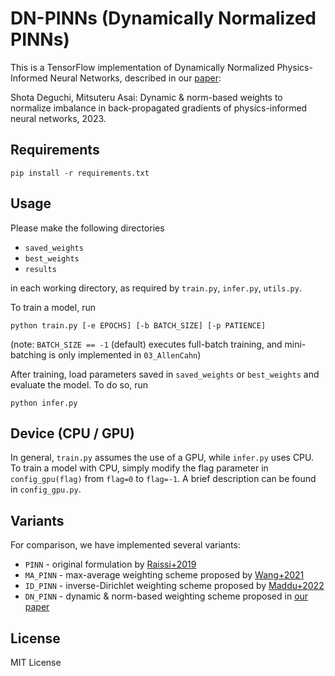 # DN-PINNs (Dynamically Normalized PINNs)

<!-- 
This is a TensorFlow implementation of Dynamically Normalized Physics-Informed Neural Networks, described in our paper: 

Shota Deguchi, Mitsuteru Asai: [Dynamic & norm-based weights to normalize imbalance in back-propagated gradients of physics-informed neural networks](link), ..., 2023. 
-->

This is a TensorFlow implementation of Dynamically Normalized Physics-Informed Neural Networks, described in our [paper](): 

Shota Deguchi, Mitsuteru Asai: Dynamic & norm-based weights to normalize imbalance in back-propagated gradients of physics-informed neural networks, 2023. 


## Requirements
```
pip install -r requirements.txt
```

<!-- 
numpy==1.19.5
pyyaml==6.0
scipy==1.5.4
tensorflow==2.5.0
-->

## Usage
Please make the following directories

* `saved_weights`
* `best_weights`
* `results`

in each working directory, as required by `train.py`, `infer.py`, `utils.py`. 

To train a model, run
```
python train.py [-e EPOCHS] [-b BATCH_SIZE] [-p PATIENCE]
```
(note: `BATCH_SIZE == -1` (default) executes full-batch training, and mini-batching is only implemented in `03_AllenCahn`)

After training, load parameters saved in `saved_weights` or `best_weights` and evaluate the model. To do so, run
```
python infer.py
```

## Device (CPU / GPU)
In general, <code>train.py</code> assumes the use of a GPU, while <code>infer.py</code> uses CPU. To train a model with CPU, simply modify the flag parameter in <code>config_gpu(flag)</code> from <code>flag=0</code> to <code>flag=-1</code>. A brief description can be found in <code>config_gpu.py</code>. 

## Variants
For comparison, we have implemented several variants:

* `PINN` - original formulation by [Raissi+2019](https://doi.org/10.1016/j.jcp.2018.10.045)
* `MA_PINN` - max-average weighting scheme proposed by [Wang+2021](https://doi.org/10.1137/20M1318043)
* `ID_PINN` - inverse-Dirichlet weighting scheme proposed by [Maddu+2022](https://dx.doi.org/10.1088/2632-2153/ac3712)
* `DN_PINN` - dynamic & norm-based weighting scheme proposed in [our paper](link)

<!-- 
## Citation
Please cite our paper as: 
```
@article{DEGUCHI202x,
  title={Dynamic \& Norm-based Weights to Normalize Imbalance in Back-Propageted Gradients of Physics-Informed Neural Networks},
  author={Shota DEGUCHI and Mitsuteru ASAI},
  journal={JOURNAL XXX},
  volume={XXX},
  number={XXX},
  pages={XXX-XXX},
  year={202x},
  doi={XXX}
}
```
-->

## License
MIT License
